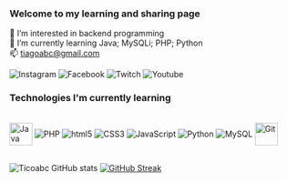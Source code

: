 ### Welcome to my learning and sharing page<br />

👀 I’m interested in backend programming<br />
🌱 I’m currently learning Java; MySQLi; PHP;  Python<br />
📫 tiagoabc@gmail.com<br />


![Instagram](https://img.shields.io/badge/Instagram-E4405F?style=for-the-badge&logo=instagram&logoColor=white)
![Facebook](https://img.shields.io/badge/Facebook-1877F2?style=for-the-badge&logo=facebook&logoColor=white)
![Twitch](https://img.shields.io/badge/Twitch-9146FF?style=for-the-badge&logo=twitch&logoColor=white)
![Youtube](https://img.shields.io/badge/YouTube-FF0000?style=for-the-badge&logo=youtube&logoColor=white)<br />

### Technologies I'm currently learning<br/>

<div style="display: inline_block"><br/>
    <img align="center" alt="Java" src="https://cdn.jsdelivr.net/gh/devicons/devicon/icons/java/java-original-wordmark.svg" width="40" height="40"/>
    <img align="center" alt="PHP" src="https://img.shields.io/badge/PHP-777BB4?style=for-the-badge&logo=php&logoColor=white" />
    <img align="center" alt="html5" src="https://img.shields.io/badge/HTML5-E34F26?style=for-the-badge&logo=html5&logoColor=white" />
    <img align="center" alt="CSS3" src="https://img.shields.io/badge/CSS3-1572B6?style=for-the-badge&logo=css3&logoColor=white" />
    <img align="center" alt="JavaScript" src="https://img.shields.io/badge/JavaScript-323330?style=for-the-badge&logo=javascript&logoColor=F7DF1E" />
    <img align="center" alt="Python" src="https://img.shields.io/badge/Python-3776AB?style=for-the-badge&logo=python&logoColor=white" />  
    <img align="center" alt="MySQL" src="https://img.shields.io/badge/MySQL-00000F?style=for-the-badge&logo=mysql&logoColor=white" />
    <img align="center" alt="Git" src="https://cdn.jsdelivr.net/gh/devicons/devicon/icons/git/git-original.svg" width="40" height="40"/>
</div><br/>

![Ticoabc GitHub stats](https://github-readme-stats.vercel.app/api?username=ticoabc&show_icons=true&theme=dark)
[![GitHub Streak](https://streak-stats.demolab.com?user=ticoabc&theme=dark&mode=weekly)](https://git.io/streak-stats)<br />


<!---
- ### Página de Tiago de Freitas✋🏿
- 👋 Hi, I’m Tiago de Freitas
- 👀 I’m interested in backend programming
- 🌱 I’m currently learning Java; MySQLi; PHP;  Python
- 💞️ I’m looking to collaborate whit everyone
- 📫 tiagoabc@gmail.com
ticoabc/ticoabc is a ✨ special ✨ repository because its `README.md` (this file) appears on your GitHub profile.
You can click the Preview link to take a look at your changes.
--->
